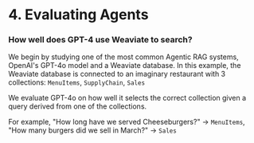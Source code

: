 # 4. Evaluating Agents

### How well does GPT-4 use Weaviate to search?

We begin by studying one of the most common Agentic RAG systems, OpenAI's GPT-4o model and a Weaviate database. In this example, the Weaviate database is connected to an imaginary restaurant with 3 collections: `MenuItems`, `SupplyChain`, `Sales`

We evaluate GPT-4o on how well it selects the correct collection given a query derived from one of the collections.

For example, "How long have we served Cheeseburgers?" -> `MenuItems`, "How many burgers did we sell in March?" -> `Sales`